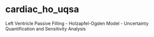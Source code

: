 # cardiac_ho_uqsa
Left Ventricle Passive Filling - Holzapfel-Ogden Model - Uncertainty Quantification and Sensitivity Analysis
